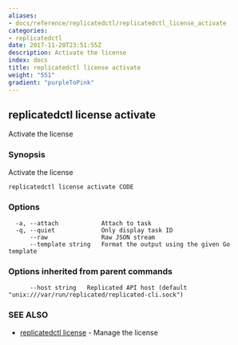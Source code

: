 ```yaml
---
aliases:
- docs/reference/replicatedctl/replicatedctl_license_activate
categories:
- replicatedctl
date: 2017-11-20T23:51:55Z
description: Activate the license
index: docs
title: replicatedctl license activate
weight: "551"
gradient: "purpleToPink"
---
```


## replicatedctl license activate

Activate the license

### Synopsis


Activate the license

```
replicatedctl license activate CODE
```

### Options

```
  -a, --attach            Attach to task
  -q, --quiet             Only display task ID
      --raw               Raw JSON stream
      --template string   Format the output using the given Go template
```

### Options inherited from parent commands

```
      --host string   Replicated API host (default "unix:///var/run/replicated/replicated-cli.sock")
```

### SEE ALSO
* [replicatedctl license](/api/replicatedctl/replicatedctl_license/)	 - Manage the license

